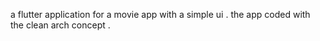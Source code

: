 a flutter application for a movie app with a simple ui .
 the app coded with the clean arch concept .
